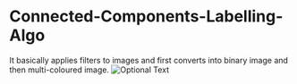 # Connected-Components-Labelling-Algo
It basically applies filters to images and first converts into binary image and then multi-coloured image.
![Optional Text](../master/lena.ppm)



